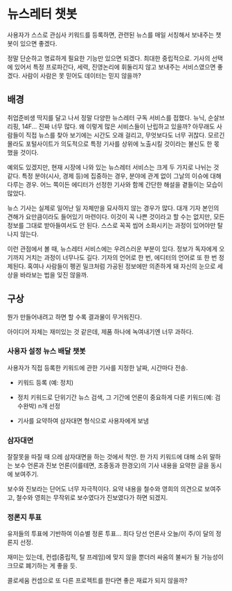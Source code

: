 # 뉴스레터 챗봇

 사용자가 스스로 관심사 키워드를 등록하면, 관련된 뉴스를 매일 서칭해서 보내주는 챗봇이 있으면 좋겠다. 

 정말 단순하고 명료하게 필요한 기능만 있으면 되겠다. 최대한 중립적으로. 기사의 선택에 있어서 특정 프로파간다, 세력, 진영논리에 휘둘리지 않고  보내주는 서비스였으면 좋겠다. 사람이 사람은 못 믿어도 데이터는 믿지 않을까?

## 배경

 취업준비생 딱지를 달고 나서 정말 다양한 뉴스레터 구독 서비스를 접했다.  뉴닉, 순살브리핑, 14F... 진짜 너무 많다. 왜 이렇게 많은 서비스들이 난립하고 있을까? 아무래도 사람들이 직접 뉴스를 찾아 보기에는 시간도 오래 걸리고, 무엇보다도 너무 귀찮다. 모르긴 몰라도 포털사이트가 의도적으로 특정 기사를 상위에 노출시킬 것이라는 불신도 한 몫 했을 것이다. 

 예외도 있겠지만, 현재 시장에 나와 있는 뉴스레터 서비스는 크게 두 가지로 나뉘는 것 같다. 특정 분야(시사, 경제 등)에 집중하는 경우, 분야에 관계 없이 그날의 이슈에 대해 다루는 경우. 어느 쪽이든 에디터가 선정한 기사와 함께 간단한 해설을 곁들이는 모습이 많았다.

 뉴스 기사는 실제로 일어난 일 자체만을 묘사하지 않는 경우가 많다. 대개 기자 본인의 견해가 요만큼이라도 들어있기 마련이다. 이것이 꼭 나쁜 것이라고 할 수는 없지만, 모든 정보를 그대로 받아들여서도 안 된다. 스스로 꼭꼭 씹어 소화시키는 과정이 있어야만 탈 나지 않는다.

 이런 관점에서 볼 때, 뉴스레터 서비스에는 우려스러운 부분이 있다. 정보가 독자에게 오기까지 거치는 과정이 너무나도 길다. 기자의 언어로 한 번, 에디터의 언어로 또 한 번 정제된다. 혹여나 사람들이 펭귄  밀크처럼 가공된 정보에만 의존하게 돼 자신의 눈으로 세상을 바라보는 법을 잊진 않을까. 

## 구상

 뭔가 만들어내려고 하면 할 수록 결과물이 무거워진다. 

 아이디어 자체는 재미있는 것 같은데, 제품 하나에 녹여내기엔 너무 과하다. 

### 사용자 설정 뉴스 배달 챗봇

 사용자가 직접 등록한 키워드에 관한 기사를 지정한 날짜, 시간마다 전송.

- 키워드 등록 (예: 정치)

- 정치 키워드로 단위기간 뉴스 검색, 그 기간에 언론이 중요하게 다룬 키워드(예: 검수완박) n개 선정

- 기사를 요약하여 삼자대면 형식으로 사용자에게 보냄 

### 삼자대면

 잘잘못을 따질 때 으레 삼자대면을 하는 것에서 착안. 한 가지 키워드에 대해 소위 말하는 보수 언론과 진보 언론(이를테면, 조중동과 한경오)의 기사 내용을 요약한 글을 동시에 보여주기.

 보수와 진보라는 단어도 너무 자극적이다. 요약 내용을 철수와 영희의 의견으로 보여주고, 철수와 영희는 무작위로 보수였다가 진보였다가 하면 되겠지.

### 정론지 투표

 유저들의 투표에 기반하여 이슈별 정론 투표... 최다 당선 언론사 오늘/이 주/이 달의 정론지 선정.

 재미는 있는데, 컨셉(중립적, 탈 프레임)에 맞지 않을 뿐더러 싸움의 불씨가 될 가능성이 크므로 폐기하는 게 좋을 듯. 

 콜로세움 컨셉으로 또 다른 프로젝트를 한다면 좋은 재료가 되지 않을까?
